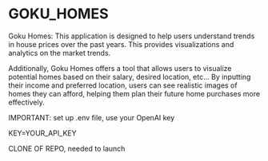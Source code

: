 # GOKU_HOMES

Goku Homes: This application is designed to help users understand trends in house prices over the past years. This provides visualizations and analytics on the market trends.

Additionally, Goku Homes offers a tool that allows users to visualize potential homes based on their salary, desired location, etc... By inputting their income and preferred location, users can see realistic images of homes they can afford, helping them plan their future home purchases more effectively.

IMPORTANT: set up .env file, use your OpenAI key

KEY=YOUR_API_KEY

CLONE OF REPO, needed to launch
